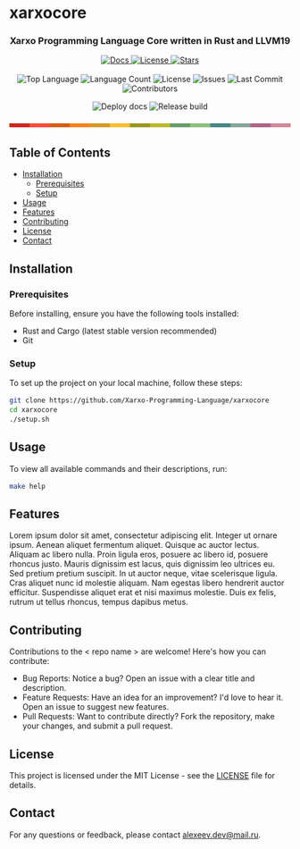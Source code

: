 # xarxocore

<a id="readme-top"></a>

<div align="center">
  <!-- <img src="https://raw.githubusercontent.com/Xarxo-Programming-Language/xarxocore/refs/heads/main/docs/logo.png" width="250" alt="Xarxo Logo"> -->

  <h3>Xarxo Programming Language Core written in Rust and LLVM19</h3>

  <div>
    <a href="https://marketplace.visualstudio.com/items?itemName=alexeevdev.morning-language-syntax">
      <img src="https://img.shields.io/badge/VSCode-extension?style=for-the-badge&logo=gitbook" alt="Docs">
    </a>
    <a href="https://github.com/Xarxo-Programming-Language/xarxocore/blob/main/LICENSE">
      <img src="https://img.shields.io/badge/License-GPL_v3-blue?style=for-the-badge&logo=gnu" alt="License">
    </a>
    <a href="https://github.com/Xarxo-Programming-Language/xarxocore/stargazers">
      <img src="https://img.shields.io/github/stars/Xarxo-Programming-Language/xarxocore?style=for-the-badge&logo=github" alt="Stars">
    </a>
  </div>
</div>

<br>

<div align="center">
  <img src="https://img.shields.io/github/languages/top/Xarxo-Programming-Language/xarxocore?style=for-the-badge" alt="Top Language">
  <img src="https://img.shields.io/github/languages/count/Xarxo-Programming-Language/xarxocore?style=for-the-badge" alt="Language Count">
  <img src="https://img.shields.io/github/license/Xarxo-Programming-Language/xarxocore?style=for-the-badge" alt="License">
  <img src="https://img.shields.io/github/issues/Xarxo-Programming-Language/xarxocore?style=for-the-badge&color=critical" alt="Issues">
  <img src="https://img.shields.io/github/last-commit/Xarxo-Programming-Language/xarxocore?style=for-the-badge" alt="Last Commit">
  <img src="https://img.shields.io/github/contributors/Xarxo-Programming-Language/xarxocore?style=for-the-badge" alt="Contributors">
</div>

<div align="center" style="margin: 15px 0">
  <img src="https://github.com/Xarxo-Programming-Language/xarxocore/actions/workflows/deploy_docs.yml/badge.svg" alt="Deploy docs">
  <img src="https://github.com/Xarxo-Programming-Language/xarxocore/actions/workflows/release.yml/badge.svg" alt="Release build">
</div>

<div align="center">
  <img src="https://raw.githubusercontent.com/Xarxo-Programming-Language/xarxocore/refs/heads/main/docs/pallet-0.png" width="600" alt="Color Palette">
</div>

## Table of Contents

- [Installation](#installation)
  - [Prerequisites](#prerequisites)
  - [Setup](#setup)
- [Usage](#usage)
- [Features](#features)
- [Contributing](#contributing)
- [License](#license)
- [Contact](#contact)

## Installation

### Prerequisites

Before installing, ensure you have the following tools installed:

- Rust and Cargo (latest stable version recommended)
- Git

### Setup

To set up the project on your local machine, follow these steps:

```bash
git clone https://github.com/Xarxo-Programming-Language/xarxocore
cd xarxocore
./setup.sh
```
## Usage

To view all available commands and their descriptions, run:

```bash
make help
```

## Features
Lorem ipsum dolor sit amet, consectetur adipiscing elit. Integer ut ornare ipsum. Aenean aliquet fermentum aliquet. Quisque ac auctor lectus. Aliquam ac libero nulla. Proin ligula eros, posuere ac libero id, posuere rhoncus justo. Mauris dignissim est lacus, quis dignissim leo ultrices eu. Sed pretium pretium suscipit. In ut auctor neque, vitae scelerisque ligula. Cras aliquet nunc id molestie aliquam. Nam egestas libero hendrerit auctor efficitur. Suspendisse aliquet erat et nisi maximus molestie. Duis ex felis, rutrum ut tellus rhoncus, tempus dapibus metus. 

## Contributing

Contributions to the < repo name > are welcome! Here's how you can contribute:

* Bug Reports: Notice a bug? Open an issue with a clear title and description.
* Feature Requests: Have an idea for an improvement? I'd love to hear it. Open an issue to suggest new features.
* Pull Requests: Want to contribute directly? Fork the repository, make your changes, and submit a pull request.

## License 

This project is licensed under the MIT License - see the [LICENSE](LICENSE) file for details.

## Contact

For any questions or feedback, please contact alexeev.dev@mail.ru.
